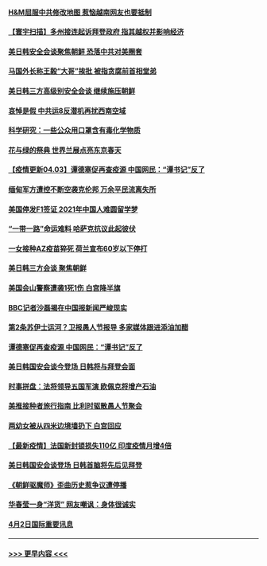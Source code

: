 #### [H&M屈服中共修改地图 惹恼越南网友也要抵制](../pages/prog202/a103088262.md?t=04040551) 
#### [【寰宇扫描】多州接连起诉拜登政府 指其越权并影响经济](../pages/prog202/a103088217.md?t=04040551) 
#### [美日韩安全会谈聚焦朝鲜 恐落中共对美圈套](../pages/prog202/a103088208.md?t=04040551) 
#### [马国外长称王毅“大哥”挨批 被指贪腐前首相堂弟](../pages/prog202/a103088197.md?t=04040551) 
#### [美日韩三方高级别安全会谈 继续施压朝鲜](../pages/prog202/a103088132.md?t=04040551) 
#### [哀悼是假 中共运8反潜机再扰西南空域](../pages/prog202/a103088118.md?t=04040551) 
#### [科学研究：一些公众用口罩含有毒化学物质](../pages/prog202/a103088073.md?t=04040551) 
#### [花与绿的祭典  世界兰展点亮东京春天](../pages/prog202/a103088112.md?t=04040551) 
#### [【疫情更新04.03】谭德塞促再查疫源 中国网民：“谭书记”反了](../pages/prog202/a103078521.md?t=04040551) 
#### [缅甸军方遭控不断空袭克伦邦 万余平民流离失所](../pages/prog202/a103087988.md?t=04040551) 
#### [美国停发F1签证 2021年中国人难圆留学梦](../pages/prog202/a103087933.md?t=04040551) 
#### [“一带一路”命运难料 哈萨克抗议此起彼伏](../pages/prog202/a103087927.md?t=04040551) 
#### [一女接种AZ疫苗猝死 荷兰宣布60岁以下停打](../pages/prog202/a103087866.md?t=04040551) 
#### [美日韩三方会谈 聚焦朝鲜](../pages/prog202/a103087858.md?t=04040551) 
#### [美国会山警察遭袭1死1伤 白宫降半旗](../pages/prog202/a103087835.md?t=04040551) 
#### [BBC记者沙磊揭在中国报新闻严峻现实](../pages/prog202/a103087818.md?t=04040551) 
#### [第2条苏伊士运河？卫报愚人节报导 多家媒体跟进添油加醋](../pages/prog202/a103087807.md?t=04040551) 
#### [谭德塞促再查疫源 中国网民：“谭书记”反了](../pages/prog202/a103087740.md?t=04040551) 
#### [美日韩国安会谈今登场 日韩将与拜登会面](../pages/prog202/a103087732.md?t=04040551) 
#### [时事拼盘：法将领导五国军演 欧佩克将增产石油](../pages/prog202/a103087651.md?t=04040551) 
#### [美推接种者旅行指南 比利时驱散愚人节聚会](../pages/prog202/a103087563.md?t=04040551) 
#### [两幼女被从四米边境墙扔下 白宫回应](../pages/prog202/a103087388.md?t=04040551) 
#### [【最新疫情】法国新封锁损失110亿 印度疫情月增4倍](../pages/prog202/a103087371.md?t=04040551) 
#### [美日韩国安会谈登场 日韩首脑将先后见拜登](../pages/prog202/a103087304.md?t=04040551) 
#### [《朝鲜驱魔师》歪曲历史惹争议遭停播](../pages/prog202/a103087253.md?t=04040551) 
#### [华春莹一身“洋货” 网友嘲讽：身体很诚实](../pages/prog202/a103087132.md?t=04040551) 
#### [4月2日国际重要讯息](../pages/prog202/a103087079.md?t=04040551) 

----
#### [ >>> 更早内容 <<< ](../indexes/prog202-earlier.md)
